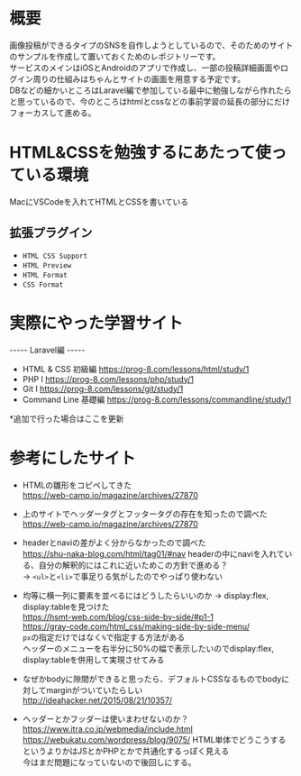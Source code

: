 # 概要
画像投稿ができるタイプのSNSを自作しようとしているので、そのためのサイトのサンプルを作成して置いておくためのレポジトリーです。  
サービスのメインはiOSとAndroidのアプリで作成し、一部の投稿詳細画面やログイン周りの仕組みはちゃんとサイトの画面を用意する予定です。  
DBなどの細かいところはLaravel編で参加している最中に勉強しながら作れたらと思っているので、今のところはhtmlとcssなどの事前学習の延長の部分にだけフォーカスして進める。

# HTML&CSSを勉強するにあたって使っている環境
MacにVSCodeを入れてHTMLとCSSを書いている

## 拡張プラグイン
- `HTML CSS Support`
- `HTML Preview`
- `HTML Format`
- `CSS Format`

# 実際にやった学習サイト

----- Laravel編 -----
- HTML & CSS 初級編
  https://prog-8.com/lessons/html/study/1
- PHP I
  https://prog-8.com/lessons/php/study/1
- Git Ⅰ
  https://prog-8.com/lessons/git/study/1
- Command Line 基礎編
  https://prog-8.com/lessons/commandline/study/1
  
*追加で行った場合はここを更新

# 参考にしたサイト

- HTMLの雛形をコピペしてきた  
https://web-camp.io/magazine/archives/27870

- 上のサイトでヘッダータグとフッタータグの存在を知ったので調べた  
https://web-camp.io/magazine/archives/27870

- headerとnaviの差がよく分からなかったので調べた  
https://shu-naka-blog.com/html/tag01/#nav
headerの中にnaviを入れている、自分の解釈的にはこれに近いためこの方針で進める？  
-> `<ul>`と`<li>`で事足りる気がしたのでやっぱり使わない
  
- 均等に横一列に要素を並べるにはどうしたらいいのか -> display:flex, display:tableを見つけた  
https://hsmt-web.com/blog/css-side-by-side/#p1-1  
https://gray-code.com/html_css/making-side-by-side-menu/  
`px`の指定だけではなく`%`で指定する方法がある  
ヘッダーのメニューを右半分に50%の幅で表示したいのでdisplay:flex, display:tableを併用して実現させてみる
  
- なぜかbodyに隙間ができると思ったら、デフォルトCSSなるものでbodyに対してmarginがついていたらしい
http://ideahacker.net/2015/08/21/10357/

- ヘッダーとかフッダーは使いまわせないのか？  
https://www.itra.co.jp/webmedia/include.html  
https://webukatu.com/wordpress/blog/9075/
HTML単体でどうこうするというよりかはJSとかPHPとかで共通化するっぽく見える  
今はまだ問題になっていないので後回しにする。
